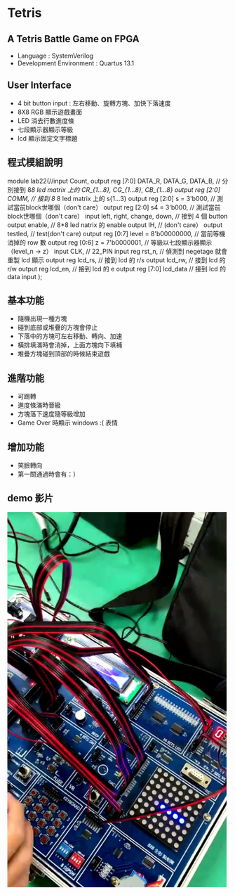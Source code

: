 # Tetris 
## A Tetris Battle Game on FPGA
- Language : SystemVerilog
- Development Environment : Quartus 13.1

## User Interface
- 4 bit button input : 左右移動、旋轉方塊、加快下落速度
- 8X8 RGB 顯示遊戲畫面
- LED 消去行數進度條
- 七段顯示器顯示等級
- lcd 顯示固定文字標題

## 程式模組說明

module lab22(//input Count,
output reg [7:0] DATA_R, DATA_G, DATA_B,       // 分別接到 8*8 led matrix 上的 CR_{1...8}, CG_{1...8}, CB_{1...8}
			output reg [2:0] COMM,                                              //  接到 8* 8 led matrix 上的 s{1...3} 
      output reg [2:0] s = 3'b000,                                        // 測試當前block世哪個（don't care）
			output reg [2:0] s4 = 3'b000,                                     // 測試當前block世哪個（don't care）
			input left, right, change, down,                              // 接到 4 個 button
			output enable,                                                               // 8*8 led natrix 的 enable
			output IH,                                                                          // (don't care）
			output testled,                                                               // test(don't care)
			output reg [0:7] level = 8'b00000000,                 // 當前等機消掉的 row 數
			output reg [0:6] z = 7'b0000001,                            // 等級以七段顯示器顯示（level_n -> z）
			input CLK,                                                                        // 22_PIN
			input		reg	rst_n,                                                            // 偵測到 negetage 就會 重製 lcd 顯示
			output	reg			lcd_rs,                                                   // 接到 lcd 的 r/s
			output		lcd_rw,                                                          // 接到 lcd 的 r/w
			output	reg			lcd_en,                                               // 接到 lcd 的 e
			output	reg	[7:0]	lcd_data	                                    // 接到 lcd 的 data input
			);

## 基本功能
- 隨機出現一種方塊
- 碰到底部或堆疊的方塊會停止 
- 下落中的方塊可左右移動、轉向、加速 
- 橫排填滿時會消掉，上面方塊向下填補 
- 堆疊方塊碰到頂部的時候結束遊戲

## 進階功能
- 可踢轉
- 進度條滿時晉級
- 方塊落下速度隨等級增加
- Game Over 時顯示 windows :( 表情

## 增加功能
  - 笑臉轉向
  - 第一關通過時會有：）

## demo 影片
<a href="https://drive.google.com/file/d/1v1BZ9V3-ugrf0mjXll1PbCfDZRPeoyCk/view?usp=sharing" title="Demo Video"><img src="https://raw.githubusercontent.com/efficacy38/Tetris/master/img/2021-01-15%2015-33-03%20%E7%9A%84%E8%9E%A2%E5%B9%95%E6%93%B7%E5%9C%96.jpg" alt="Demo Video" width="500"/></a>
